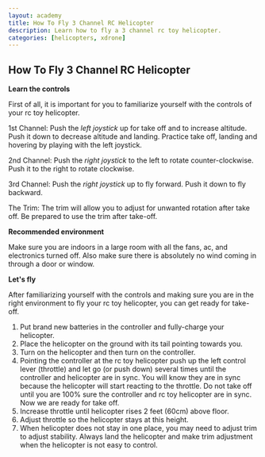 ```yaml
---
layout: academy
title: How To Fly 3 Channel RC Helicopter
description: Learn how to fly a 3 channel rc toy helicopter.
categories: [helicopters, xdrone]
---
```


How To Fly 3 Channel RC Helicopter
----------------------------------

**Learn the controls**

First of all, it is important for you to familiarize yourself with the controls of your rc toy helicopter.

1st Channel: Push the *left joystick* up for take off and to increase altitude. Push it down to decrease altitude and landing. Practice take off, landing and hovering by playing with the left joystick.

2nd Channel: Push the *right joystick* to the left to rotate counter-clockwise. Push it to the right to rotate clockwise.

3rd Channel: Push the *right joystick* up to fly forward. Push it down to fly backward.

The Trim: The trim will allow you to adjust for unwanted rotation after take off. Be prepared to use the trim after take-off.

**Recommended environment**

Make sure you are indoors in a large room with all the fans, ac, and electronics turned off. Also make sure there is absolutely no wind coming in through a door or window.

**Let's fly**

After familiarizing yourself with the controls and making sure you are in the right environment to fly your rc toy helicopter, you can get ready for take-off.

1. Put brand new batteries in the controller and fully-charge your helicopter.
2. Place the helicopter on the ground with its tail pointing towards you.
3. Turn on the helicopter and then turn on the controller.
4. Pointing the controller at the rc toy helicopter push up the left control lever (throttle) and let go (or push down) several times until the controller and helicopter are in sync. You will know they are in sync because the helicopter will start reacting to the throttle. Do not take off until you are 100% sure the controller and rc toy helicopter are in sync. Now we are ready for take off.
5. Increase throttle until helicopter rises 2 feet (60cm) above floor.
6. Adjust throttle so the helicopter stays at this height.
7. When helicopter does not stay in one place, you may need to adjust trim to adjust stability. Always land the helicopter and make trim adjustment when the helicopter is not easy to control.




